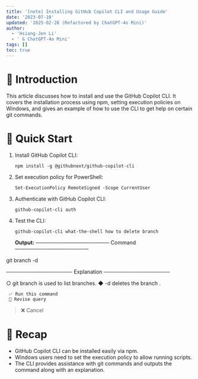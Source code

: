```yaml
---
title: '[note] Installing GitHub Copilot CLI and Usage Guide'
date: '2023-07-10'
updated: '2025-02-28 (Refactored by ChatGPT-4o Mini)'
author:
  - 'Hsiang-Jen Li'
  - ' & ChatGPT-4o Mini'
tags: []
toc: true
---
```


# 📌 Introduction
This article discusses how to install and use the GitHub Copilot CLI. It covers the installation process using npm, setting execution policies on Windows, and gives an example of how to use the CLI to get help on certain git commands.
<!-- more -->

# 🚀 Quick Start
1. Install GitHub Copilot CLI:
   ```shell
   npm install -g @githubnext/github-copilot-cli
   ```
2. Set execution policy for PowerShell:
   ```shell
   Set-ExecutionPolicy RemoteSigned -Scope CurrentUser
   ```
3. Authenticate with GitHub Copilot CLI:
   ```shell
   github-copilot-cli auth
   ```
4. Test the CLI:
   ```shell
   github-copilot-cli what-the-shell how to delete branch
   ```
   **Output:**
   ──────────────────── Command ────────────────────
   
git branch -d <branch>
   
   ────────────────── Explanation ──────────────────
   
   ○ git branch is used to list branches.
     ◆ -d <branch> deletes the branch <branch>.
   
     ✅ Run this command
     📝 Revise query
   > ❌ Cancel

# 🔁 Recap
- GitHub Copilot CLI can be installed easily via npm.
- Windows users need to set the execution policy to allow running scripts.
- The CLI provides assistance with git commands and outputs the command along with an explanation.
